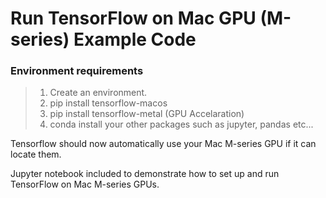 # Run TensorFlow on Mac GPU (M-series) Example Code

### Environment requirements
> 1. Create an environment.
> 2. pip install tensorflow-macos
> 3. pip install tensorflow-metal (GPU Accelaration)
> 4. conda install your other packages such as jupyter, pandas etc...

Tensorflow should now automatically use your Mac M-series GPU if it can locate them.

Jupyter notebook included to demonstrate how to set up and run TensorFlow on Mac M-series GPUs.
